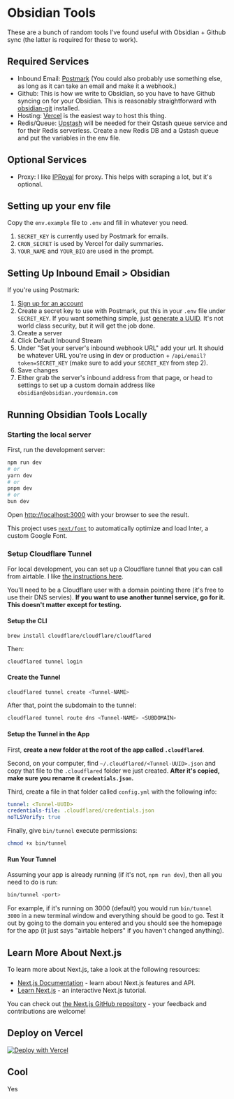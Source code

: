 # Obsidian Tools

These are a bunch of random tools I've found useful with Obsidian + Github sync
(the latter is required for these to work).

## Required Services

- Inbound Email: [Postmark](https://postmark.com) (You could also probably use
  something else, as long as it can take an email and make it a webhook.)
- Github: This is how we write to Obsidian, so you have to have Github syncing
  on for your Obsidian. This is reasonably straightforward with
  [obsidian-git](https://github.com/Vinzent03/obsidian-git) installed.
- Hosting: [Vercel](https://vercel.com) is the easiest way to host this thing.
- Redis/Queue: [Upstash](https://upstash.com) will be needed for their Qstash
  queue service and for their Redis serverless. Create a new Redis DB and a
  Qstash queue and put the variables in the env file.

## Optional Services

- Proxy: I like [IPRoyal](https://iproyal.com) for proxy. This helps with
  scraping a lot, but it's optional.

## Setting up your env file

Copy the `env.example` file to `.env` and fill in whatever you need.

1. `SECRET_KEY` is currently used by Postmark for emails.
2. `CRON_SECRET` is used by Vercel for daily summaries.
3. `YOUR_NAME` and `YOUR_BIO` are used in the prompt.

## Setting Up Inbound Email > Obsidian

If you're using Postmark:

1. [Sign up for an account](https://account.postmarkapp.com/sign_up)
2. Create a secret key to use with Postmark, put this in your `.env` file under
   `SECRET_KEY`. If you want something simple, just
   [generate a UUID](https://www.uuidgenerator.net/). It's not world class
   security, but it will get the job done.
3. Create a server
4. Click Default Inbound Stream
5. Under "Set your server's inbound webhook URL" add your url. It should be
   whatever URL you're using in dev or production +
   `/api/email?token=SECRET_KEY` (make sure to add your `SECRET_KEY` from step
   2).
6. Save changes
7. Either grab the server's inbound address from that page, or head to settings
   to set up a custom domain address like `obsidian@obsidian.yourdomain.com`

## Running Obsidian Tools Locally

### Starting the local server

First, run the development server:

```bash
npm run dev
# or
yarn dev
# or
pnpm dev
# or
bun dev
```

Open [http://localhost:3000](http://localhost:3000) with your browser to see the
result.

This project uses
[`next/font`](https://nextjs.org/docs/basic-features/font-optimization) to
automatically optimize and load Inter, a custom Google Font.

### Setup Cloudflare Tunnel

For local development, you can set up a Cloudflare tunnel that you can call from
airtable. I like
[the instructions here](https://kirillplatonov.com/posts/setting-up-cloudflare-tunnel-for-development/).

You'll need to be a Cloudflare user with a domain pointing there (it's free to
use their DNS servies). **If you want to use another tunnel service, go for it.
This doesn't matter except for testing.**

#### Setup the CLI

```bash
brew install cloudflare/cloudflare/cloudflared
```

Then:

```
cloudflared tunnel login
```

#### Create the Tunnel

```bash
cloudflared tunnel create <Tunnel-NAME>
```

After that, point the subdomain to the tunnel:

```bash
cloudflared tunnel route dns <Tunnel-NAME> <SUBDOMAIN>
```

#### Setup the Tunnel in the App

First, **create a new folder at the root of the app called `.cloudflared`**.

Second, on your computer, find `~/.cloudflared/<Tunnel-UUID>.json` and copy that
file to the `.cloudflared` folder we just created. **After it's copied, make
sure you rename it `credentials.json`.**

Third, create a file in that folder called `config.yml` with the following info:

```yml
tunnel: <Tunnel-UUID>
credentials-file: .cloudflared/credentials.json
noTLSVerify: true
```

Finally, give `bin/tunnel` execute permissions:

```bash
chmod +x bin/tunnel
```

#### Run Your Tunnel

Assuming your app is already running (if it's not, `npm run dev`), then all you
need to do is run:

```bash
bin/tunnel <port>
```

For example, if it's running on 3000 (default) you would run `bin/tunnel 3000`
in a new terminal window and everything should be good to go. Test it out by
going to the domain you entered and you should see the homepage for the app (it
just says "airtable helpers" if you haven't changed anything).

## Learn More About Next.js

To learn more about Next.js, take a look at the following resources:

- [Next.js Documentation](https://nextjs.org/docs) - learn about Next.js
  features and API.
- [Learn Next.js](https://nextjs.org/learn) - an interactive Next.js tutorial.

You can check out
[the Next.js GitHub repository](https://github.com/vercel/next.js/) - your
feedback and contributions are welcome!

## Deploy on Vercel

[![Deploy with Vercel](https://vercel.com/button)](https://vercel.com/new/clone?repository-url=https%3A%2F%2Fgithub.com%2Fheyitsnoah%2Fobsidian-tools)

## Cool

Yes
